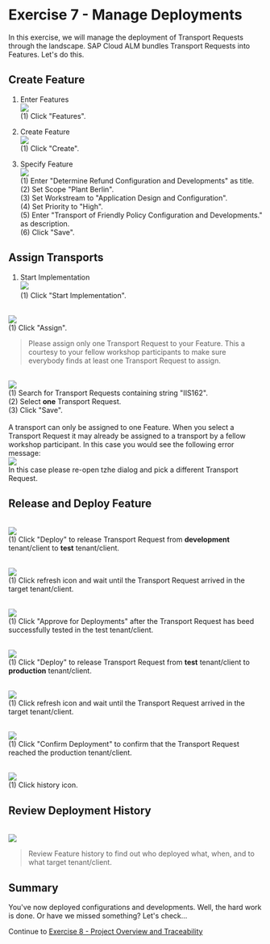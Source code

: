 # Exercise 7 - Manage Deployments

In this exercise, we will manage the deployment of Transport Requests through the landscape. SAP Cloud ALM bundles Transport Requests into Features. Let's do this.

## Create Feature

1. Enter Features
<br> ![](2021-11-12-10-53-56.png)
<br> (1) Click "Features".

2. Create Feature
<br> ![](2021-11-12-10-54-15.png)
<br> (1) Click "Create".

3. Specify Feature 
<br> ![](2021-11-12-10-54-32.png)
<br> (1) Enter "Determine Refund Configuration and Developments" as title.
<br> (2) Set Scope "Plant Berlin".
<br> (3) Set Workstream to "Application Design and Configuration".
<br> (4) Set Priority to "High".
<br> (5) Enter "Transport of Friendly Policy Configuration and Developments." as description.
<br> (6) Click "Save".

## Assign Transports

1. Start Implementation
<br> ![](2021-11-12-10-54-46.png)
<br> (1) Click "Start Implementation".

<br> ![](2021-11-12-10-55-01.png)
<br> (1) Click "Assign".

> Please assign only one Transport Request to your Feature. This a courtesy to your fellow workshop participants to make sure everybody finds at least one Transport Request to assign.

<br> ![](2021-11-12-10-55-18.png)
<br> (1) Search for Transport Requests containing string "IIS162".
<br> (2) Select **one** Transport Request.
<br> (3) Click "Save".
<br> 
<br> A transport can only be assigned to one Feature. When you select a Transport Request it may already be assigned to a transport by a fellow workshop participant. In this case you would see the following error message:
<br> ![](2021-11-15-16-07-30.png)
<br> In this case please re-open tzhe dialog and pick a different Transport Request.

## Release and Deploy Feature

<br> ![](2021-11-12-10-55-36.png)
<br> (1) Click "Deploy" to release Transport Request from **development** tenant/client to **test** tenant/client.

<br> ![](2021-11-12-10-55-50.png)
<br> (1) Click refresh icon and wait until the Transport Request arrived in the target tenant/client.

<br> ![](2021-11-12-10-56-03.png)
<br> (1) Click "Approve for Deployments" after the Transport Request has beed successfully tested in the test tenant/client.

<br> ![](2021-11-12-10-56-14.png)
<br> (1) Click "Deploy" to release Transport Request from **test** tenant/client to **production** tenant/client.

<br> ![](2021-11-12-10-56-32.png)
<br> (1) Click refresh icon and wait until the Transport Request arrived in the target tenant/client.

<br> ![](2021-11-12-10-56-46.png)
<br> (1) Click "Confirm Deployment" to confirm that the Transport Request reached the production tenant/client.

<br> ![](2021-11-12-10-56-58.png)
<br> (1) Click history icon.

## Review Deployment History

<br> ![](2021-11-12-10-57-12.png)
> Review Feature history to find out who deployed what, when, and to what target tenant/client.
 
## Summary

You've now deployed configurations and developments. Well, the hard work is done. Or have we missed something? Let's check...

Continue to [Exercise 8 - Project Overview and Traceability](../ex8/README.md)
